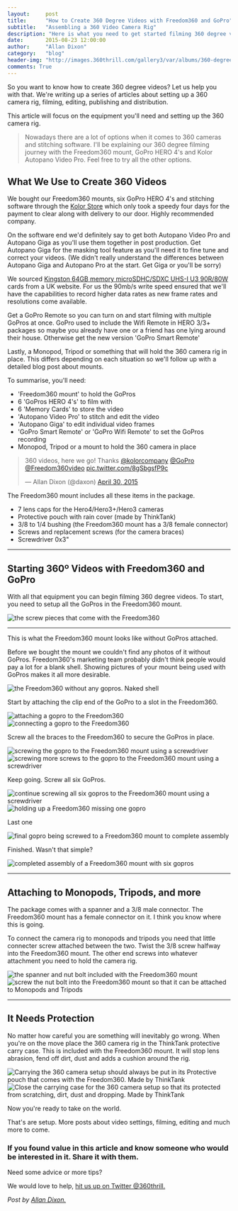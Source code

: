 ```yaml
---
layout:     post
title:      "How to Create 360 Degree Videos with Freedom360 and GoPro"
subtitle:   "Assembling a 360 Video Camera Rig"
description: "Here is what you need to get started filming 360 degree videos. The equipment that's included and how to setup the 360 camera"
date:       2015-08-23 12:00:00
author:     "Allan Dixon"
category:   "blog"
header-img: "http://images.360thrill.com/gallery3/var/albums/360-degree-gopro-camera/360-camera-setting-up-freedom360-screwing-3.jpg"
comments: True
---
```


<p>So you want to know how to create 360 degree videos? Let us help you with that. We're writing up a series of articles about setting up a 360 camera rig, filming, editing, publishing and distribution.</p>

<p>This article will focus on the equipment you'll need and setting up the 360 camera rig.</p>

<blockquote>Nowadays there are a lot of options when it comes to 360 cameras and stitching software. I'll be explaining our 360 degree filming journey with the Freedom360 mount, GoPro HERO 4's and Kolor Autopano Video Pro. Feel free to try all the other options.</blockquote>


<h2 class="section-heading">What We Use to Create 360 Videos</h2>

<p>We bought our Freedom360 mounts, six GoPro HERO 4's and stitching software through the <a href="http://store.kolor.com/?___store=eng&___from_store=default"  target="_blank" >Kolor Store</a> which only took a speedy four days for the payment to clear along with delivery to our door. Highly recommended company.</p>

<p>On the software end we'd definitely say to get both Autopano Video Pro and Autopano Giga as you'll use them together in post production. Get Autopano Giga for the masking tool feature as you'll need it to fine tune and correct your videos. (We didn't really understand the differences between Autopano Giga and Autopano Pro at the start. Get Giga or you'll be sorry)</p>

<p>We sourced <a href="http://www.kingston.com/en/flash/microsd_cards#sdca3"  target="_blank">Kingston 64GB memory microSDHC/SDXC UHS-I U3 90R/80W</a> cards from a UK website. For us the 90mb/s write speed ensured that we'll have the capabilities to record higher data rates as new frame rates and resolutions come available.</p>

<p>Get a GoPro Remote so you can turn on and start filming with multiple GoPros at once. GoPro used to include the Wifi Remote in HERO 3/3+ packages so maybe you already have one or a friend has one lying around their house. Otherwise get the new version 'GoPro Smart Remote'</p>

<p>Lastly, a Monopod, Tripod or something that will hold the 360 camera rig in place. This differs depending on each situation so we'll follow up with a detailed blog post about mounts.</p>

<p>To summarise, you'll need:</p>
<ul>
<li>'Freedom360 mount' to hold the GoPros</li>
<li>6 'GoPros HERO 4's' to film with</li>
<li>6 'Memory Cards' to store the video</li>
<li>'Autopano Video Pro' to stitch and edit the video</li>
<li>'Autopano Giga' to edit individual video frames</li>
<li>'GoPro Smart Remote' or 'GoPro Wifi Remote' to set the GoPros recording</li>
<li>Monopod, Tripod or a mount to hold the 360 camera in place</li>
</ul>

<p></p>


<blockquote class="twitter-tweet" lang="en"><p lang="en" dir="ltr">360 videos, here we go! Thanks <a href="https://twitter.com/kolorcompany">@kolorcompany</a> <a href="https://twitter.com/GoPro">@GoPro</a> <a href="https://twitter.com/Freedom360video">@Freedom360video</a> <a href="http://t.co/8gSbgsfP9c">pic.twitter.com/8gSbgsfP9c</a></p>&mdash; Allan Dixon (@daxon) <a href="https://twitter.com/daxon/status/593782968470089728">April 30, 2015</a></blockquote>
<script async src="//platform.twitter.com/widgets.js" charset="utf-8"></script>

<p>The Freedom360 mount includes all these items in the package.</p>
<ul>
<li>7 lens caps for the Hero4/Hero3+/Hero3 cameras</li>
<li>Protective pouch with rain cover (made by ThinkTank)</li>
<li>3/8 to 1/4 bushing (the Freedom360 mount has a 3/8 female connector)</li>
<li>Screws and replacement screws (for the camera braces)</li>
<li>Screwdriver 0x3"</li>
</ul>
<hr>

<h2 class="section-heading">Starting 360º Videos with Freedom360 and GoPro</h2>
<p>With all that equipment you can begin filming 360 degree videos. To start, you need to setup all the GoPros in the Freedom360 mount.</p>

<img src="http://images.360thrill.com/gallery3/var/albums/360-degree-gopro-camera/360-camera-setting-up-freedom360-screws.jpg" alt="the screw pieces that come with the Freedom360" title="Freedom360 screw pieces">

<hr>

<p>This is what the Freedom360 mount looks like without GoPros attached.</p>

<p>Before we bought the mount we couldn't find any photos of it without GoPros. Freedom360's marketing team probably didn't think people would pay a lot for a blank shell. Showing pictures of your mount being used with GoPros makes it all more desirable.</p>



<img src="http://images.360thrill.com/gallery3/var/albums/360-degree-gopro-camera/360-camera-setting-up-freedom360-shell.jpg" alt="the Freedom360 without any gopros. Naked shell" title="Freedom360 naked shell. No gopros">


<p>Start by attaching the clip end of the GoPro to a slot in the Freedom360.</p>


<img src="http://images.360thrill.com/gallery3/var/albums/360-degree-gopro-camera/360-camera-setting-up-freedom360-attaching-gopro-2.jpg" alt="attaching a gopro to the Freedom360" title="Attaching a gopro to the Freedom360">

<img src="http://images.360thrill.com/gallery3/var/albums/360-degree-gopro-camera/360-camera-setting-up-freedom360-attaching-gopro.jpg" alt="connecting a gopro to the Freedom360" title="connecting a gopro to the Freedom360">

<p>Screw all the braces to the Freedom360 to secure the GoPros in place.</p>

<img src="http://images.360thrill.com/gallery3/var/albums/360-degree-gopro-camera/360-camera-setting-up-freedom360-screwing-4.jpg" alt="screwing the gopro to the Freedom360 mount using a screwdriver" title="screwing a gopro to the Freedom360 mount using a screwdriver">

<img src="http://images.360thrill.com/gallery3/var/albums/360-degree-gopro-camera/360-camera-setting-up-freedom360-screwing-3.jpg" alt="screwing more screws to the gopro to the Freedom360 mount using a screwdriver" title="screwing more screws to a gopro to the Freedom360 mount using a screwdriver">

<p>Keep going. Screw all six GoPros.</p>

<img src="http://images.360thrill.com/gallery3/var/albums/360-degree-gopro-camera/360-camera-setting-up-freedom360-screwing-2.jpg" alt="continue screwing all six gopros to the Freedom360 mount using a screwdriver" title="continue screwing the rest of the gopros to the Freedom360 mount using a screwdriver">



<img src="http://images.360thrill.com/gallery3/var/albums/360-degree-gopro-camera/360-camera-setting-up-freedom360-gopros-assembly.jpg" alt="holding up a Freedom360 missing one gopro" title="Holding a uncomplete Freedom360 mount. One gopro to be attached">

<p>Last one</p>

<img src="http://images.360thrill.com/gallery3/var/albums/360-degree-gopro-camera/360-camera-setting-up-freedom360-screwing-1.jpg" alt="final gopro being screwed to a Freedom360 mount to complete assembly" title="Screwing final gopro to the Freedom360 mount">

<p>Finished. Wasn't that simple?</p>

<img src="http://images.360thrill.com/gallery3/var/albums/360-degree-gopro-camera/360-camera-setting-up-freedom360-complete.jpg" alt="completed assembly of a Freedom360 mount with six gopros" title="Completed assembly of a Freedom360 mount, all the gopros attached and connected">

<hr>


<h2>Attaching to Monopods, Tripods, and more</h2>

<p>The package comes with a spanner and a 3/8 male connector. The Freedom360 mount has a female connector on it. I think you know where this is going.</p>

<p>To connect the camera rig to monopods and tripods you need that little connecter screw attached between the two. Twist the 3/8 screw halfway into the Freedom360 mount. The other end screws into whatever attachment you need to hold the camera rig.</p>

<img src="http://images.360thrill.com/gallery3/var/albums/360-degree-gopro-camera/360-camera-setting-up-freedom360-bolt-nut.jpg" alt="the spanner and nut bolt included with the Freedom360 mount" title="the spanner and nut bolt to be attached to the 360 camera">

<img src="http://images.360thrill.com/gallery3/var/albums/360-degree-gopro-camera/360-camera-setting-up-freedom360-screwing-bolt.jpg" alt="screw the nut bolt into the Freedom360 mount so that it can be attached to Monopods and Tripods" title="the nut that holds the 360 camera to monopods and Tripods">

<hr>

<h2>It Needs Protection</h2>
<p>No matter how careful you are something will inevitably go wrong. When you're on the move place the 360 camera rig in the ThinkTank protective carry case. This is included with the Freedom360 mount. It will stop lens abrasion, fend off dirt, dust and adds a cushion around the rig.</p>

<img src="http://images.360thrill.com/gallery3/var/albums/360-degree-gopro-camera/360-camera-setting-up-freedom360-carry-case.jpg" alt="Carrying the 360 camera setup should always be put in its Protective pouch that comes with the Freedom360. Made by ThinkTank" title="Protective carry case that comes with the Freedom360 mount. Use it to secure and protect your 360 camera rig">

<img src="http://images.360thrill.com/gallery3/var/albums/360-degree-gopro-camera/360-camera-setting-up-freedom360-carry-case-3.jpg" alt="Close the carrying case for the 360 camera setup so that its protected from scratching, dirt, dust and dropping. Made by ThinkTank" title="Protective carry case that comes with the Freedom360 mount. Use it to secure and protect your 360 camera rig against dropping and dirt">
<p>Now you're ready to take on the world.</p>

<p>That's are setup. More posts about video settings, filming, editing and much more to come.</p>

<h3>If you found value in this article and know someone who would be interested in it. Share it with them.</h3>

<p>Need some advice or more tips?</p>
<p>We would love to help, <a href="http://www.twitter.com/360thrill"  target="_blank">hit us up on Twitter @360thrill.</a></p>

<em>Post by <a href="http://www.twitter.com/daxon" target="_blank">Allan Dixon.</a></em>
